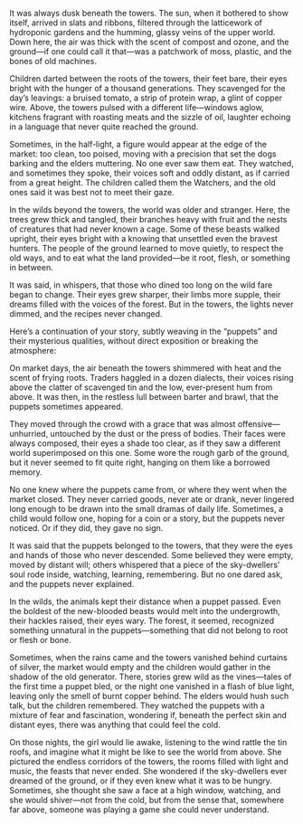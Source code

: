 It was always dusk beneath the towers. The sun, when it bothered to show itself, arrived in slats and ribbons, filtered through the latticework of hydroponic gardens and the humming, glassy veins of the upper world. Down here, the air was thick with the scent of compost and ozone, and the ground—if one could call it that—was a patchwork of moss, plastic, and the bones of old machines.

Children darted between the roots of the towers, their feet bare, their eyes bright with the hunger of a thousand generations. They scavenged for the day’s leavings: a bruised tomato, a strip of protein wrap, a glint of copper wire. Above, the towers pulsed with a different life—windows aglow, kitchens fragrant with roasting meats and the sizzle of oil, laughter echoing in a language that never quite reached the ground.

Sometimes, in the half-light, a figure would appear at the edge of the market: too clean, too poised, moving with a precision that set the dogs barking and the elders muttering. No one ever saw them eat. They watched, and sometimes they spoke, their voices soft and oddly distant, as if carried from a great height. The children called them the Watchers, and the old ones said it was best not to meet their gaze.

In the wilds beyond the towers, the world was older and stranger. Here, the trees grew thick and tangled, their branches heavy with fruit and the nests of creatures that had never known a cage. Some of these beasts walked upright, their eyes bright with a knowing that unsettled even the bravest hunters. The people of the ground learned to move quietly, to respect the old ways, and to eat what the land provided—be it root, flesh, or something in between.

It was said, in whispers, that those who dined too long on the wild fare began to change. Their eyes grew sharper, their limbs more supple, their dreams filled with the voices of the forest. But in the towers, the lights never dimmed, and the recipes never changed.

Here’s a continuation of your story, subtly weaving in the “puppets” and their mysterious qualities, without direct exposition or breaking the atmosphere:

On market days, the air beneath the towers shimmered with heat and the scent of frying roots. Traders haggled in a dozen dialects, their voices rising above the clatter of scavenged tin and the low, ever-present hum from above. It was then, in the restless lull between barter and brawl, that the puppets sometimes appeared.

They moved through the crowd with a grace that was almost offensive—unhurried, untouched by the dust or the press of bodies. Their faces were always composed, their eyes a shade too clear, as if they saw a different world superimposed on this one. Some wore the rough garb of the ground, but it never seemed to fit quite right, hanging on them like a borrowed memory.

No one knew where the puppets came from, or where they went when the market closed. They never carried goods, never ate or drank, never lingered long enough to be drawn into the small dramas of daily life. Sometimes, a child would follow one, hoping for a coin or a story, but the puppets never noticed. Or if they did, they gave no sign.

It was said that the puppets belonged to the towers, that they were the eyes and hands of those who never descended. Some believed they were empty, moved by distant will; others whispered that a piece of the sky-dwellers’ soul rode inside, watching, learning, remembering. But no one dared ask, and the puppets never explained.

In the wilds, the animals kept their distance when a puppet passed. Even the boldest of the new-blooded beasts would melt into the undergrowth, their hackles raised, their eyes wary. The forest, it seemed, recognized something unnatural in the puppets—something that did not belong to root or flesh or bone.

Sometimes, when the rains came and the towers vanished behind curtains of silver, the market would empty and the children would gather in the shadow of the old generator. There, stories grew wild as the vines—tales of the first time a puppet bled, or the night one vanished in a flash of blue light, leaving only the smell of burnt copper behind. The elders would hush such talk, but the children remembered. They watched the puppets with a mixture of fear and fascination, wondering if, beneath the perfect skin and distant eyes, there was anything that could feel the cold.

On those nights, the girl would lie awake, listening to the wind rattle the tin roofs, and imagine what it might be like to see the world from above. She pictured the endless corridors of the towers, the rooms filled with light and music, the feasts that never ended. She wondered if the sky-dwellers ever dreamed of the ground, or if they even knew what it was to be hungry. Sometimes, she thought she saw a face at a high window, watching, and she would shiver—not from the cold, but from the sense that, somewhere far above, someone was playing a game she could never understand.